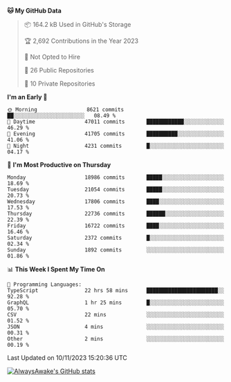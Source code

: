 <!--START_SECTION:waka-->
**🐱 My GitHub Data** 

> 📦 164.2 kB Used in GitHub's Storage 
 > 
> 🏆 2,692 Contributions in the Year 2023
 > 
> 🚫 Not Opted to Hire
 > 
> 📜 26 Public Repositories 
 > 
> 🔑 10 Private Repositories 
 > 
**I'm an Early 🐤** 

```text
🌞 Morning                8621 commits        ██░░░░░░░░░░░░░░░░░░░░░░░   08.49 % 
🌆 Daytime                47011 commits       ████████████░░░░░░░░░░░░░   46.29 % 
🌃 Evening                41705 commits       ██████████░░░░░░░░░░░░░░░   41.06 % 
🌙 Night                  4231 commits        █░░░░░░░░░░░░░░░░░░░░░░░░   04.17 % 
```
📅 **I'm Most Productive on Thursday** 

```text
Monday                   18986 commits       █████░░░░░░░░░░░░░░░░░░░░   18.69 % 
Tuesday                  21054 commits       █████░░░░░░░░░░░░░░░░░░░░   20.73 % 
Wednesday                17806 commits       ████░░░░░░░░░░░░░░░░░░░░░   17.53 % 
Thursday                 22736 commits       ██████░░░░░░░░░░░░░░░░░░░   22.39 % 
Friday                   16722 commits       ████░░░░░░░░░░░░░░░░░░░░░   16.46 % 
Saturday                 2372 commits        █░░░░░░░░░░░░░░░░░░░░░░░░   02.34 % 
Sunday                   1892 commits        ░░░░░░░░░░░░░░░░░░░░░░░░░   01.86 % 
```


📊 **This Week I Spent My Time On** 

```text
💬 Programming Languages: 
TypeScript               22 hrs 58 mins      ███████████████████████░░   92.28 % 
GraphQL                  1 hr 25 mins        █░░░░░░░░░░░░░░░░░░░░░░░░   05.70 % 
CSV                      22 mins             ░░░░░░░░░░░░░░░░░░░░░░░░░   01.52 % 
JSON                     4 mins              ░░░░░░░░░░░░░░░░░░░░░░░░░   00.31 % 
Other                    2 mins              ░░░░░░░░░░░░░░░░░░░░░░░░░   00.19 % 
```


 Last Updated on 10/11/2023 15:20:36 UTC
<!--END_SECTION:waka-->

[![AlwaysAwake's GitHub stats](https://github-readme-stats.vercel.app/api?username=AlwaysAwake&show_icons=true&theme=github_dark&count_private=true)](https://github.com/AlwaysAwake/AlwaysAwake)
